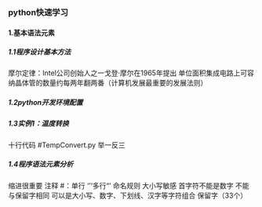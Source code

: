 ### python快速学习

#### 1.基本语法元素

##### 1.1程序设计基本方法

摩尔定律：Intel公司创始人之一戈登·摩尔在1965年提出
单位面积集成电路上可容纳晶体管的数量约每两年翻两番（计算机发展最重要的发展法则）

##### 1.2python开发环境配置

##### 1.3实例1：温度转换

十行代码  #TempConvert.py
举一反三

##### 1.4程序语法元素分析

缩进很重要
注释      #：单行    ‘’‘多行“’
命名规则      大小写敏感   首字符不能是数字   不能与保留字相同
                      可以是大小写、数字、下划线、汉字等字符组合
保留字（33个）